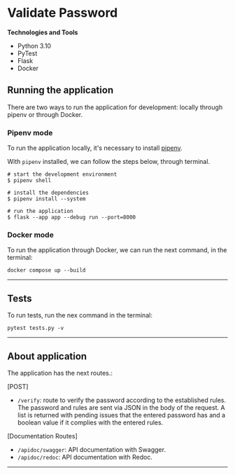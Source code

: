 # Validate Password

**Technologies and Tools**

- Python 3.10
- PyTest
- Flask
- Docker

## Running the application

There are two ways to run the application for development: locally through pipenv or through Docker.

### Pipenv mode

To run the application locally, it's necessary to install [pipenv](https://pipenv.pypa.io/en/latest/).

With `pipenv` installed, we can follow the steps below, through terminal.

```terminal
# start the development environment
$ pipenv shell

# install the dependencies
$ pipenv install --system

# run the application
$ flask --app app --debug run --port=8000
```

### Docker mode

To run the application through Docker, we can run the next command, in the terminal:

```terminal
docker compose up --build
```

---

## Tests

To run tests, run the nex command in the terminal:

```terminal
pytest tests.py -v
```

---

## About application

The application has the next routes.:

[POST]

- `/verify`: route to verify the password according to the established rules. The password and rules are sent via JSON in the body of the request. A list is returned with pending issues that the entered password has and a boolean value if it complies with the entered rules.

[Documentation Routes]

- `/apidoc/swagger`: API documentation with Swagger.
- `/apidoc/redoc`: API documentation with Redoc.

---
 